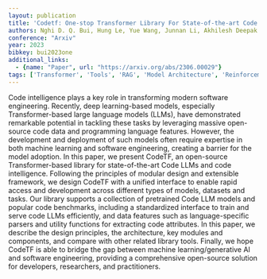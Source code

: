 ```yaml
---
layout: publication
title: 'Codetf: One-stop Transformer Library For State-of-the-art Code LLM'
authors: Nghi D. Q. Bui, Hung Le, Yue Wang, Junnan Li, Akhilesh Deepak Gotmare, Steven C. H. Hoi
conference: "Arxiv"
year: 2023
bibkey: bui2023one
additional_links:
  - {name: "Paper", url: "https://arxiv.org/abs/2306.00029"}
tags: ['Transformer', 'Tools', 'RAG', 'Model Architecture', 'Reinforcement Learning', 'Pretraining Methods']
---
```

Code intelligence plays a key role in transforming modern software
engineering. Recently, deep learning-based models, especially Transformer-based
large language models (LLMs), have demonstrated remarkable potential in
tackling these tasks by leveraging massive open-source code data and
programming language features. However, the development and deployment of such
models often require expertise in both machine learning and software
engineering, creating a barrier for the model adoption. In this paper, we
present CodeTF, an open-source Transformer-based library for state-of-the-art
Code LLMs and code intelligence. Following the principles of modular design and
extensible framework, we design CodeTF with a unified interface to enable rapid
access and development across different types of models, datasets and tasks.
Our library supports a collection of pretrained Code LLM models and popular
code benchmarks, including a standardized interface to train and serve code
LLMs efficiently, and data features such as language-specific parsers and
utility functions for extracting code attributes. In this paper, we describe
the design principles, the architecture, key modules and components, and
compare with other related library tools. Finally, we hope CodeTF is able to
bridge the gap between machine learning/generative AI and software engineering,
providing a comprehensive open-source solution for developers, researchers, and
practitioners.
